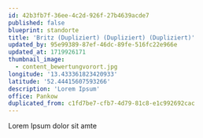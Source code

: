 ```yaml
---
id: 42b3fb7f-36ee-4c2d-926f-27b4639acde7
published: false
blueprint: standorte
title: 'Britz (Dupliziert) (Dupliziert) (Dupliziert)'
updated_by: 95e99389-87ef-46dc-89fe-516fc22e966e
updated_at: 1719926171
thumbnail_image:
  - content_bewertungvorort.jpg
longitude: '13.433361823420933'
latitude: '52.44415607593266'
description: 'Lorem Ipsum'
office: Pankow
duplicated_from: c1fd7be7-cfb7-4d79-81c8-e1c992692cac
---
```

Lorem Ipsum dolor sit amte